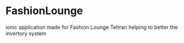 # FashionLounge

ionic application made for Fashion Lounge Tehran helping to better the invertory system

